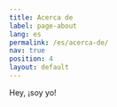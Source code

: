 ```yaml
---
title: Acerca de
label: page-about
lang: es
permalink: /es/acerca-de/
nav: true
position: 4
layout: default
---
```


Hey, ¡soy yo!

